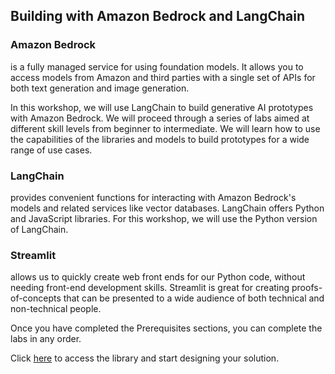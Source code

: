 ## Building with Amazon Bedrock and LangChain

### Amazon Bedrock  
is a fully managed service for using foundation models. It allows you to access models from Amazon and third parties with a single set of APIs for both text generation and image generation.

In this workshop, we will use LangChain to build generative AI prototypes with Amazon Bedrock. We will proceed through a series of labs aimed at different skill levels from beginner to intermediate. We will learn how to use the capabilities of the libraries and models to build prototypes for a wide range of use cases.

### LangChain  
provides convenient functions for interacting with Amazon Bedrock's models and related services like vector databases. LangChain offers Python and JavaScript libraries. For this workshop, we will use the Python version of LangChain.

### Streamlit  
allows us to quickly create web front ends for our Python code, without needing front-end development skills. Streamlit is great for creating proofs-of-concepts that can be presented to a wide audience of both technical and non-technical people.

Once you have completed the Prerequisites sections, you can complete the labs in any order.

Click [here](https://catalog.workshops.aws/building-with-amazon-bedrock/en-US) to access the library and start designing your solution.